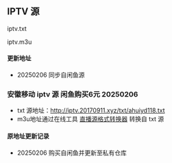 ## IPTV 源

iptv.txt

iptv.m3u

#### 更新地址
- 20250206 同步自闲鱼源

### 安徽移动 iptv 源 闲鱼购买6元 20250206 
- txt 源地址：http://iptv.20170911.xyz/txt/ahuiyd118.txt
- m3u地址通过在线工具 [直播源格式转换器](http://jh.d7g.cn/) 转换自 txt 源
#### 原地址更新记录
- 20250206 购买自闲鱼并更新至私有仓库
